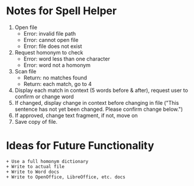 Notes for Spell Helper
======================

1. Open file
	+ Error: invalid file path
	+ Error: cannot open file
	+ Error: file does not exist
2. Request homonym to check
	+ Error: word less than one character
	+ Error: word not a homonym
3. Scan file
	+ Return: no matches found
	+ Return: each match, go to 4
4. Display each match in context (5 words before & after), request user to confirm or change word
5. If changed, display change in context before changing in file ("This sentence has not yet been changed. Please confirm change below.")
6. If approved, change text fragment, if not, move on
7. Save copy of file.

Ideas for Future Functionality
==============================
	+ Use a full homonym dictionary
	+ Write to actual file
	+ Write to Word docs
	+ Write to OpenOffice, LibreOffice, etc. docs
	